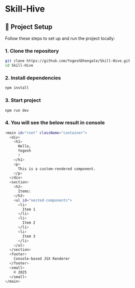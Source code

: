 # Skill-Hive

## 🚀 Project Setup

Follow these steps to set up and run the project locally:

### 1. Clone the repository

```bash
git clone https://github.com/YogeshDhengale/Skill-Hive.git
cd Skill-Hive
```

### 2. Install dependencies

```bash
npm install
```

### 3. Start project

```bash
npm run dev
```

### 4. You will see the below result in console

```bash
<main id="root" className="container">
  <div>
    <h1>
      Hello, 
      Yogesh
      !
    </h1>
    <p>
      This is a custom-rendered component.
    </p>
  </div>
  <section>
    <h2>
      Items:
    </h2>
    <ul id="nested-components">
      <li>
        Item 1
      </li>
      <li>
        Item 2
      </li>
      <li>
        Item 3
      </li>
    </ul>
  </section>
  <footer>
    Console-based JSX Renderer
  </footer>
  <small>
    © 2025
  </small>
</main>

```


